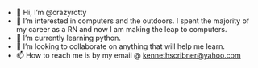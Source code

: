- 👋 Hi, I’m @crazyrotty
- 👀 I’m interested in computers and the outdoors. I spent the majority of my career as a RN and now I am making the leap to computers. 
- 🌱 I’m currently learning python.
- 💞️ I’m looking to collaborate on anything that will help me learn.
- 📫 How to reach me is by my email @ kennethscribner@yahoo.com

<!---
crazyrotty/crazyrotty is a ✨ special ✨ repository because its `README.md` (this file) appears on your GitHub profile.
You can click the Preview link to take a look at your changes.
--->
